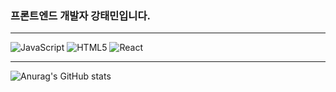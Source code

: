 ### 프론트엔드 개발자 강태민입니다.

***

<div>
<img alt="JavaScript" src ="https://img.shields.io/badge/JavaScript-blue.svg?&style=flat-square&logo=JavaScript&logoColor=white"/>
<img alt="HTML5" src ="https://img.shields.io/badge/HTML5-E34F26.svg?&style=flat-square&logo=HTML5&logoColor=white"/>
<img alt="React" src ="https://img.shields.io/badge/React-skyblue.svg?&style=flat-square&logo=React&logoColor=white"/>


</div>

***

![Anurag's GitHub stats](https://github-readme-stats.vercel.app/api?username=anuraghazra&theme=dark&show_icons=true)
